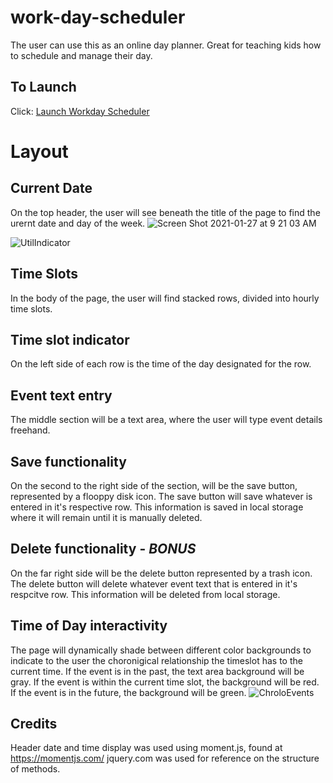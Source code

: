 # work-day-scheduler
The user can use this as an online day planner.  Great for teaching kids how to schedule and manage their day.

## To Launch
Click: [Launch Workday Scheduler](https://damiandeleon.github.io/work-day-scheduler/)

# Layout
## Current Date
On the top header, the user will see beneath the title of the page to find the urernt date and day of the week. 
![Screen Shot 2021-01-27 at 9 21 03 AM](https://user-images.githubusercontent.com/73486962/106021376-5b648600-608a-11eb-807f-fbbd0f522942.png)    
  

![UtilIndicator](https://user-images.githubusercontent.com/73486962/106021302-44be2f00-608a-11eb-9b1b-f9a5f2671f39.png)
  


## Time Slots
In the body of the page, the user will find stacked rows, divided into hourly time slots.  


## Time slot indicator
On the left side of each row is the time of the day designated for the row.  

## Event text entry
The middle section will be a text area, where the user will type event details freehand. 

## Save functionality
On the second to the right side of the section, will be the save button, represented by a flooppy disk icon. The save button will save whatever is entered in it's respective row.  This information is saved in local storage where it will remain until it is manually deleted.

## Delete functionality - ***BONUS***
On the far right side will be the delete button represented by a trash icon.  The delete button will delete whatever event text that is entered in it's respcitve row.  This information will be deleted from local storage.


## Time of Day interactivity
The page will dynamically shade between different color backgrounds to indicate to the user the choronigical relationship the timeslot has to the current time. If the event is in the past, the text area background will be gray.  If the event is within the current time slot, the background will be red.  If the event is in the future, the background will be green.
![ChroloEvents](https://user-images.githubusercontent.com/73486962/106021186-27896080-608a-11eb-96bb-266be7aefe3b.png)


## Credits
Header date and time display was used using moment.js, found at https://momentjs.com/
jquery.com was used for reference on the structure of methods.
